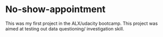 # No-show-appointment
This was my first project in the ALX/udacity bootcamp. This project was aimed at testing out data questioning/ investigation skill.

